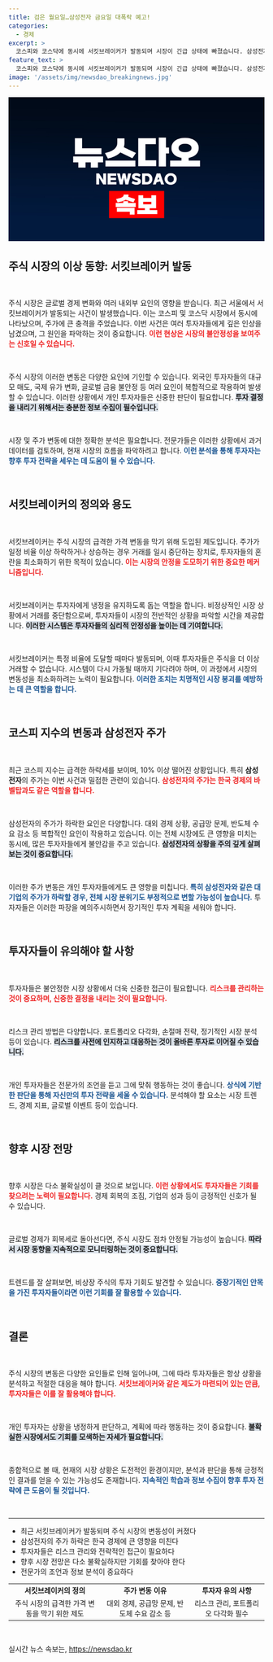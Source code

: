 ```yaml
---
title: 검은 월요일…삼성전자 금요일 대폭락 예고!
categories:
  - 경제
excerpt: >
  코스피와 코스닥에 동시에 서킷브레이커가 발동되며 시장이 긴급 상태에 빠졌습니다. 삼성전자는 10% 이상 급락하며 투자자들의 혼란을 가중시키고 있습니다. 이 날의 충격적 시장 상황을 놓치지 마세요!
feature_text: >
  코스피와 코스닥에 동시에 서킷브레이커가 발동되며 시장이 긴급 상태에 빠졌습니다. 삼성전자는 10% 이상 급락하며 투자자들의 혼란을 가중시키고 있습니다. 이 날의 충격적 시장 상황을 놓치지 마세요!
image: '/assets/img/newsdao_breakingnews.jpg'
---
```


<p><img src="/assets/img/newsdao_breakingnews.jpg" alt="pcversion 속보" /></p>

<h2 data-ke-size="size26">주식 시장의 이상 동향: 서킷브레이커 발동</h2>

<p data-ke-size="size16">&nbsp;</p>

<p>주식 시장은 글로벌 경제 변화와 여러 내외부 요인의 영향을 받습니다. 최근 서울에서 서킷브레이커가 발동되는 사건이 발생했습니다. 이는 코스피 및 코스닥 시장에서 동시에 나타났으며, 주가에 큰 충격을 주었습니다. 이번 사건은 여러 투자자들에게 깊은 인상을 남겼으며, 그 원인을 파악하는 것이 중요합니다. <b><span style="color: #ee2323;">이런 현상은 시장의 불안정성을 보여주는 신호일 수 있습니다.</span></b> </p>

<p data-ke-size="size16">&nbsp;</p>

<p>주식 시장의 이러한 변동은 다양한 요인에 기인할 수 있습니다. 외국인 투자자들의 대규모 매도, 국제 유가 변화, 글로벌 금융 불안정 등 여러 요인이 복합적으로 작용하여 발생할 수 있습니다. 이러한 상황에서 개인 투자자들은 신중한 판단이 필요합니다. <b><span style="background-color: #21538527;">투자 결정을 내리기 위해서는 충분한 정보 수집이 필수입니다.</span></b></p>

<p data-ke-size="size16">&nbsp;</p>

<p>시장 및 주가 변동에 대한 정확한 분석은 필요합니다. 전문가들은 이러한 상황에서 과거 데이터를 검토하며, 현재 시장의 흐름을 파악하려고 합니다. <b><span style="color: #1a5490;">이런 분석을 통해 투자자는 향후 투자 전략을 세우는 데 도움이 될 수 있습니다.</span></b> </p>

<p data-ke-size="size16">&nbsp;</p>

<h2 data-ke-size="size26">서킷브레이커의 정의와 용도</h2>

<p data-ke-size="size16">&nbsp;</p>

<p>서킷브레이커는 주식 시장의 급격한 가격 변동을 막기 위해 도입된 제도입니다. 주가가 일정 비율 이상 하락하거나 상승하는 경우 거래를 일시 중단하는 장치로, 투자자들의 혼란을 최소화하기 위한 목적이 있습니다. <b><span style="color: #ee2323;">이는 시장의 안정을 도모하기 위한 중요한 메커니즘입니다.</span></b> </p>

<p data-ke-size="size16">&nbsp;</p>

<p>서킷브레이커는 투자자에게 냉정을 유지하도록 돕는 역할을 합니다. 비정상적인 시장 상황에서 거래를 중단함으로써, 투자자들이 시장의 전반적인 상황을 파악할 시간을 제공합니다. <b><span style="background-color: #21538527;">이러한 시스템은 투자자들의 심리적 안정성을 높이는 데 기여합니다.</span></b> </p>

<p data-ke-size="size16">&nbsp;</p>

<p>서킷브레이커는 특정 비율에 도달할 때마다 발동되며, 이때 투자자들은 주식을 더 이상 거래할 수 없습니다. 시스템이 다시 가동될 때까지 기다려야 하며, 이 과정에서 시장의 변동성을 최소화하려는 노력이 필요합니다. <b><span style="color: #1a5490;">이러한 조치는 치명적인 시장 붕괴를 예방하는 데 큰 역할을 합니다.</span></b> </p>

<p data-ke-size="size16">&nbsp;</p>

<h2 data-ke-size="size26">코스피 지수의 변동과 삼성전자 주가</h2>

<p data-ke-size="size16">&nbsp;</p>

<p>최근 코스피 지수는 급격한 하락세를 보이며, 10% 이상 떨어진 상황입니다. 특히 <b>삼성전자</b>의 주가는 이번 사건과 밀접한 관련이 있습니다. <b><span style="color: #ee2323;">삼성전자의 주가는 한국 경제의 바벨탑과도 같은 역할을 합니다.</span></b></p>

<p data-ke-size="size16">&nbsp;</p>

<p>삼성전자의 주가가 하락한 요인은 다양합니다. 대외 경제 상황, 공급망 문제, 반도체 수요 감소 등 복합적인 요인이 작용하고 있습니다. 이는 전체 시장에도 큰 영향을 미치는 동시에, 많은 투자자들에게 불안감을 주고 있습니다. <b><span style="background-color: #21538527;">삼성전자의 상황을 주의 깊게 살펴보는 것이 중요합니다.</span></b></p>

<p data-ke-size="size16">&nbsp;</p>

<p>이러한 주가 변동은 개인 투자자들에게도 큰 영향을 미칩니다. <b><span style="color: #1a5490;">특히 삼성전자와 같은 대기업의 주가가 하락할 경우, 전체 시장 분위기도 부정적으로 변할 가능성이 높습니다.</span></b> 투자자들은 이러한 파장을 예의주시하면서 장기적인 투자 계획을 세워야 합니다.</p>

<p data-ke-size="size16">&nbsp;</p>

<h2 data-ke-size="size26">투자자들이 유의해야 할 사항</h2>

<p data-ke-size="size16">&nbsp;</p>

<p>투자자들은 불안정한 시장 상황에서 더욱 신중한 접근이 필요합니다. <b><span style="color: #ee2323;">리스크를 관리하는 것이 중요하며, 신중한 결정을 내리는 것이 필요합니다.</span></b></p>

<p data-ke-size="size16">&nbsp;</p>

<p>리스크 관리 방법은 다양합니다. 포트폴리오 다각화, 손절매 전략, 정기적인 시장 분석 등이 있습니다. <b><span style="background-color: #21538527;">리스크를 사전에 인지하고 대응하는 것이 올바른 투자로 이어질 수 있습니다.</span></b></p>

<p data-ke-size="size16">&nbsp;</p>

<p>개인 투자자들은 전문가의 조언을 듣고 그에 맞춰 행동하는 것이 좋습니다. <b><span style="color: #1a5490;">상식에 기반한 판단을 통해 자신만의 투자 전략을 세울 수 있습니다.</span></b> 분석해야 할 요소는 시장 트렌드, 경제 지표, 글로벌 이벤트 등이 있습니다.</p>

<p data-ke-size="size16">&nbsp;</p>

<h2 data-ke-size="size26">향후 시장 전망</h2>

<p data-ke-size="size16">&nbsp;</p>

<p>향후 시장은 다소 불확실성이 클 것으로 보입니다. <b><span style="color: #ee2323;">이런 상황에서도 투자자들은 기회를 찾으려는 노력이 필요합니다.</span></b> 경제 회복의 조짐, 기업의 성과 등이 긍정적인 신호가 될 수 있습니다.</p>

<p data-ke-size="size16">&nbsp;</p>

<p>글로벌 경제가 회복세로 돌아선다면, 주식 시장도 점차 안정될 가능성이 높습니다. <b><span style="background-color: #21538527;">따라서 시장 동향을 지속적으로 모니터링하는 것이 중요합니다.</span></b></p>

<p data-ke-size="size16">&nbsp;</p>

<p>트렌드를 잘 살펴보면, 비상장 주식의 투자 기회도 발견할 수 있습니다. <b><span style="color: #1a5490;">중장기적인 안목을 가진 투자자들이라면 이런 기회를 잘 활용할 수 있습니다.</span></b> </p>

<p data-ke-size="size16">&nbsp;</p>

<h2 data-ke-size="size26">결론</h2>

<p data-ke-size="size16">&nbsp;</p>

<p>주식 시장의 변동은 다양한 요인들로 인해 일어나며, 그에 따라 투자자들은 항상 상황을 분석하고 적절한 대응을 해야 합니다. <b><span style="color: #ee2323;">서킷브레이커와 같은 제도가 마련되어 있는 만큼, 투자자들은 이를 잘 활용해야 합니다.</span></b> </p>

<p data-ke-size="size16">&nbsp;</p>

<p>개인 투자자는 상황을 냉정하게 판단하고, 계획에 따라 행동하는 것이 중요합니다. <b><span style="background-color: #21538527;">불확실한 시장에서도 기회를 모색하는 자세가 필요합니다.</span></b> </p>

<p data-ke-size="size16">&nbsp;</p>

<p>종합적으로 볼 때, 현재의 시장 상황은 도전적인 환경이지만, 분석과 판단을 통해 긍정적인 결과를 얻을 수 있는 가능성도 존재합니다. <b><span style="color: #1a5490;">지속적인 학습과 정보 수집이 향후 투자 전략에 큰 도움이 될 것입니다.</span></b> </p>

<p data-ke-size="size16">&nbsp;</p>

<hr>

<ul>
<li>최근 서킷브레이커가 발동되며 주식 시장의 변동성이 커졌다</li>
<li>삼성전자의 주가 하락은 한국 경제에 큰 영향을 미친다</li>
<li>투자자들은 리스크 관리와 전략적인 접근이 필요하다</li>
<li>향후 시장 전망은 다소 불확실하지만 기회를 찾아야 한다</li>
<li>전문가의 조언과 정보 분석이 중요하다</li>
</ul>

<table style="width: 100%; text-align: left;">
<tbody>
<tr>
<td style="text-align: center; height: 17px;"><b>서킷브레이커의 정의</b></td>
<td style="text-align: center; height: 17px;"><b>주가 변동 이유</b></td>
<td style="text-align: center; height: 17px;"><b>투자자 유의 사항</b></td>
</tr>
<tr>
<td style="text-align: center; height: 17px;">주식 시장의 급격한 가격 변동을 막기 위한 제도</td>
<td style="text-align: center; height: 17px;">대외 경제, 공급망 문제, 반도체 수요 감소 등</td>
<td style="text-align: center; height: 17px;">리스크 관리, 포트폴리오 다각화 필수</td>
</tr>
</tbody>
</table>

<p data-ke-size="size16">&nbsp;</p>
실시간 뉴스 속보는, <a href="https://newsdao.kr" rel="dofollow">https://newsdao.kr</a>


